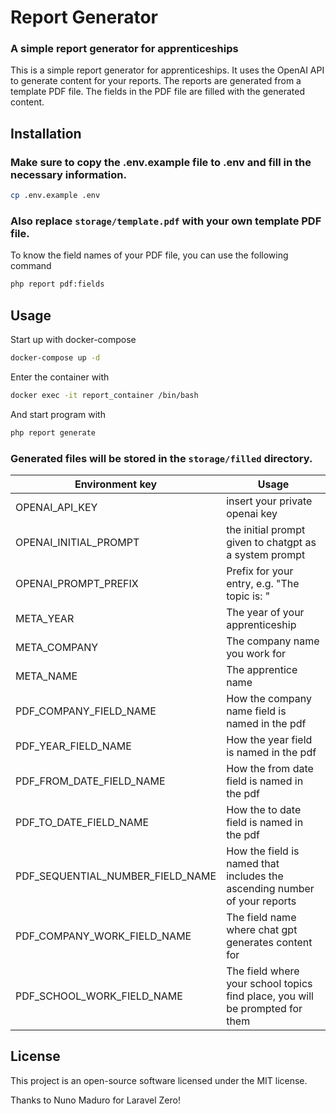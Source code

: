 # Report Generator
### A simple report generator for apprenticeships

This is a simple report generator for apprenticeships. It uses the OpenAI API to generate content for your reports. The reports are generated from a template PDF file. The fields in the PDF file are filled with the generated content.

## Installation
### Make sure to copy the .env.example file to .env and fill in the necessary information.
```bash
cp .env.example .env
```

### Also replace `storage/template.pdf` with your own template PDF file.

To know the field names of your PDF file, you can use the following command 
```bash
php report pdf:fields
```

## Usage
Start up with docker-compose
```bash
docker-compose up -d
```

Enter the container with
```bash
docker exec -it report_container /bin/bash
```

And start program with
```bash
php report generate
```

### Generated files will be stored in the `storage/filled` directory.

|Environment key  | Usage                                                                        |
|--|------------------------------------------------------------------------------|
|OPENAI_API_KEY| insert your private openai key                                               |
|OPENAI_INITIAL_PROMPT  | the initial prompt given to chatgpt as a system prompt                       |
|OPENAI_PROMPT_PREFIX    | Prefix for your entry, e.g. "The topic is: "                                 |
|META_YEAR  | The year of your apprenticeship                                              |
|META_COMPANY| The company name you work for                                                |
|META_NAME  | The apprentice name                                                          |
|PDF_COMPANY_FIELD_NAME| How the company name field is named in the pdf                               |
|PDF_YEAR_FIELD_NAME  | How the year field is named in the pdf                                       |
|PDF_FROM_DATE_FIELD_NAME| How the from date field is named in the pdf                                  |
|PDF_TO_DATE_FIELD_NAME  | How the to date field is named in the pdf                                    |
|PDF_SEQUENTIAL_NUMBER_FIELD_NAME| How the field is named that includes the ascending number of your reports    |
|PDF_COMPANY_WORK_FIELD_NAME| The field name where chat gpt generates content for                          |
|PDF_SCHOOL_WORK_FIELD_NAME  | The field where your school topics find place, you will be prompted for them |


## License

This project is an open-source software licensed under the MIT license.

Thanks to Nuno Maduro for Laravel Zero!

